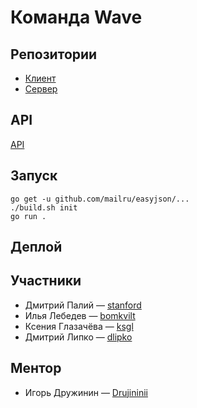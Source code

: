 # Команда Wave

## Репозитории
* [Клиент](https://github.com/frontend-park-mail-ru/2018_2_Wave)
* [Сервер](https://github.com/go-park-mail-ru/2018_2_Wave)

## API
[API](http://frontend.tech-mail.ru/2018_2_Wave/)

## Запуск
```
go get -u github.com/mailru/easyjson/...
./build.sh init
go run .
```

## Деплой

## Участники

* Дмитрий Палий &mdash; [stanford](https://github.com/stanf0rd)
* Илья Лебедев &mdash; [bomkvilt](https://github.com/bomkvilt)
* Ксения Глазачёва &mdash; [ksgl](https://github.com/ksgl)
* Дмитрий Липко &mdash; [dlipko](https://github.com/dlipko)

## Ментор

* Игорь Дружинин &mdash; [Drujininii](https://github.com/Drujininii)
